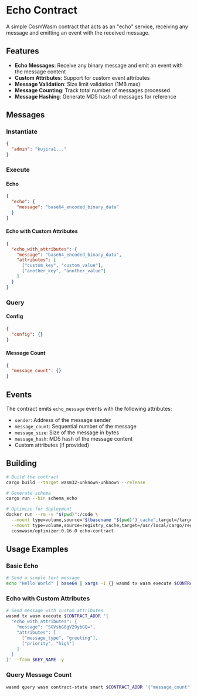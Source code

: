 # Echo Contract

A simple CosmWasm contract that acts as an "echo" service, receiving any message and emitting an event with the received message.

## Features

- **Echo Messages**: Receive any binary message and emit an event with the message content
- **Custom Attributes**: Support for custom event attributes
- **Message Validation**: Size limit validation (1MB max)
- **Message Counting**: Track total number of messages processed
- **Message Hashing**: Generate MD5 hash of messages for reference

## Messages

### Instantiate
```json
{
  "admin": "kujira1..."
}
```

### Execute

#### Echo
```json
{
  "echo": {
    "message": "base64_encoded_binary_data"
  }
}
```

#### Echo with Custom Attributes
```json
{
  "echo_with_attributes": {
    "message": "base64_encoded_binary_data",
    "attributes": [
      ["custom_key", "custom_value"],
      ["another_key", "another_value"]
    ]
  }
}
```

### Query

#### Config
```json
{
  "config": {}
}
```

#### Message Count
```json
{
  "message_count": {}
}
```

## Events

The contract emits `echo_message` events with the following attributes:

- `sender`: Address of the message sender
- `message_count`: Sequential number of the message
- `message_size`: Size of the message in bytes
- `message_hash`: MD5 hash of the message content
- Custom attributes (if provided)

## Building

```bash
# Build the contract
cargo build --target wasm32-unknown-unknown --release

# Generate schema
cargo run --bin schema_echo

# Optimize for deployment
docker run --rm -v "$(pwd)":/code \
  --mount type=volume,source="$(basename "$(pwd)")_cache",target=/target \
  --mount type=volume,source=registry_cache,target=/usr/local/cargo/registry \
  cosmwasm/optimizer:0.16.0 echo-contract
```

## Usage Examples

### Basic Echo
```bash
# Send a simple text message
echo "Hello World" | base64 | xargs -I {} wasmd tx wasm execute $CONTRACT_ADDR '{"echo":{"message":"{}"}}' --from $KEY_NAME -y
```

### Echo with Custom Attributes
```bash
# Send message with custom attributes
wasmd tx wasm execute $CONTRACT_ADDR '{
  "echo_with_attributes": {
    "message": "SGVsbG8gV29ybGQ=",
    "attributes": [
      ["message_type", "greeting"],
      ["priority", "high"]
    ]
  }
}' --from $KEY_NAME -y
```

### Query Message Count
```bash
wasmd query wasm contract-state smart $CONTRACT_ADDR '{"message_count":{}}'
```

